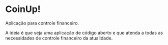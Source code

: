 # CoinUp!

Aplicação para controle financeiro.

A ideia é que seja uma aplicação de código aberto e que atenda a todas as necessidades de controle financeiro da atualidade. 

